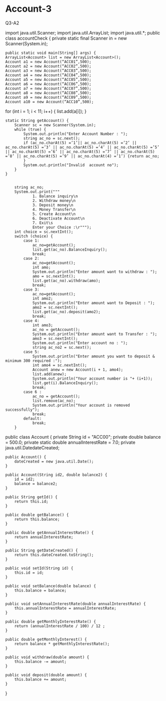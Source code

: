 # Account-3
Q3-A2

import java.util.Scanner;
import java.util.ArrayList;
import java.util.*;
public class accountCheck {
private static final Scanner in = new Scanner(System.in);

    public static void main(String[] args) {
    ArrayList<Account> list = new ArrayList<Account>();
    Account a1 = new Account(“ACC01”,500);
    Account a2 = new Account(“ACC02”,500);
    Account a3 = new Account(“ACC03”,500);
    Account a4 = new Account(“ACC04”,500);
    Account a5 = new Account(“ACC05”,500);
    Account a6 = new Account(“ACC06”,500);
    Account a7 = new Account(“ACC07”,500);
    Account a8 = new Account(“ACC08”,500);
    Account a9 = new Account(“ACC09”,500);
    Account a10 = new Account(“ACC10”,500);
for (int i = 1; i < 11; i++) {
           list.add(a[i]);
        }
       
    static String getAccount() {
        Scanner sc = new Scanner(System.in);
        while (true) {
            System.out.println("Enter Account Number : ");
            string ac_no = sc.next();
            if (ac_no.charAt(5) =’1’|| ac_no.charAt(5) =’2’ || ac_no.charAt(5) =’3’ || ac_no.charAt(5) =’4’ || ac_no.charAt(5) =’5’ || ac_no.charAt(5) =’6’ || ac_no.charAt(5) =’7’ || ac_no.charAt(5) =’8’ || ac_no.charAt(5) =’9’ || ac_no.charAt(4) =’1’) {return ac_no;
            }
            System.out.println("Invalid  account no");
        }
    }


        string ac_no;
        System.out.print("""
                1. Balance inquiry\n
                2. Withdraw money\n
                3. Deposit money\n
                4. Money Transfer\n
                5. Create Account\n
                6. Deactivate Account\n
                7. Exit\s
                Enter your Choice :\r""");
        int choice = sc.nextInt();
        switch (choice) {
            case 1:
                ac_no=getAccount();
                list.get(ac_no).BalanceInquiry();
                break;
            case 2:
                ac_no=getAccount();
                int amo;
                System.out.println("Enter amount want to withdraw : ");
                amo = sc.nextInt();
                list.get(ac_no).withdraw(amo);
                break;
            case 3:
                ac_no=getAccount();
                int amo2;
                System.out.println("Enter amount want to Deposit : ");
                amo2 = sc.nextInt();
                list.get(ac_no).deposit(amo2);
                break;
            case 4:
                int amo3;
                ac_no = getAccount();
                System.out.println("Enter amount want to Transfer : ");
                amo3 = sc.nextInt();
                System.out.println("Enter account no : ");
                string ac_no2 = sc.next();
            case 5:
                System.out.println("Enter amount you want to deposit & minimum 300 required :");
                int amo4 = sc.nextInt();
                Account anew = new Account(i + 1, amo4);
                list.add(anew);
                System.out.println("Your account number is "+ (i+1));
                list.get(i).BalanceInquiry();
                break;
            case 6 :
                ac_no = getAccount();
                list.remove(ac_no);
                System.out.println("Your account is removed successfully");
                break;
            default:
                break;
        }

public class Account {
private String id = "ACC00";
    private double balance = 500.0;
    private static double annualInterestRate = 7.0;
    private java.util.DatedateCreated;

    public Account() {
        dateCreated = new java.util.Date();
    }

    public Account(String id2, double balance2) {
        id = id2;
        balance = balance2;
    }

    public String getId() {
        return this.id;
    }

    public double getBalance() {
        return this.balance;
    }

    public double getAnnualInterestRate() {
        return annualInterestRate;
    }

    public String getDateCreated() {
        return this.dateCreated.toString();
    }

    public void setId(String id) {
        this.id = id;
    }

    public void setBalance(double balance) {
        this.balance = balance;
    }

    public void setAnnualInterestRate(double annualInterestRate) {
        this.annualInterestRate = annualInterestRate;
    }

    public double getMonthlyInterestRate() {
        return (annualInterestRate / 100) / 12 ;
    }

    public double getMonthlyInterest() {
        return balance * getMonthlyInterestRate();
    }

    public void withdraw(double amount) {
        this.balance -= amount;
    }

    public void deposit(double amount) {
        this.balance += amount;
    }
}

